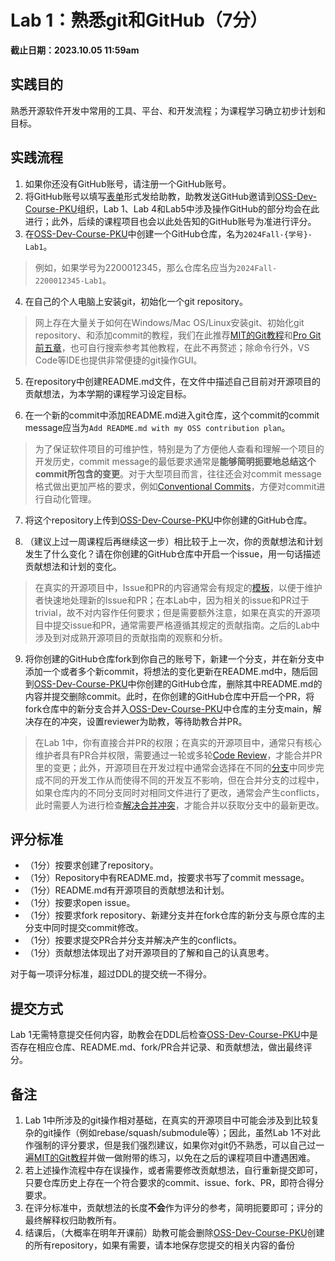 # Lab 1：熟悉git和GitHub（7分）

**截止日期：2023.10.05 11:59am**

## 实践目的

熟悉开源软件开发中常用的工具、平台、和开发流程；为课程学习确立初步计划和目标。

## 实践流程

1. 如果你还没有GitHub账号，请注册一个GitHub账号。
2. 将GitHub账号以填写[表单](https://docs.qq.com/form/page/DUnd3eEdaYlpEREhp)形式发给助教，助教发送GitHub邀请到[OSS-Dev-Course-PKU](https://github.com/OSS-Dev-Course-PKU)组织，Lab 1、Lab 4和Lab5中涉及操作GitHub的部分均会在此进行；此外，后续的课程项目也会以此处告知的GitHub账号为准进行评分。
3. 在[OSS-Dev-Course-PKU](https://github.com/OSS-Dev-Course-PKU)中创建一个GitHub仓库，名为`2024Fall-{学号}-Lab1`。
> 例如，如果学号为2200012345，那么仓库名应当为`2024Fall-2200012345-Lab1`。

4. 在自己的个人电脑上安装git，初始化一个git repository。
> 网上存在大量关于如何在Windows/Mac OS/Linux安装git、初始化git repository、和添加commit的教程，我们在此推荐[MIT的Git教程](https://missing.csail.mit.edu/2020/version-control/)和[Pro Git前五章](https://git-scm.com/book/en/v2)，也可自行搜索参考其他教程，在此不再赘述；除命令行外，VS Code等IDE也提供非常便捷的git操作GUI。

5. 在repository中创建README.md文件，在文件中描述自己目前对开源项目的贡献想法，为本学期的课程学习设定目标。

6. 在一个新的commit中添加README.md进入git仓库，这个commit的commit message应当为`Add README.md with my OSS contribution plan`。
> 为了保证软件项目的可维护性，特别是为了方便他人查看和理解一个项目的开发历史，commit message的最低要求通常是**能够简明扼要地总结这个commit所包含的变更**。对于大型项目而言，往往还会对commit message格式做出更加严格的要求，例如[Conventional Commits](https://www.conventionalcommits.org/en/v1.0.0/)，方便对commit进行自动化管理。

7. 将这个repository上传到[OSS-Dev-Course-PKU](https://github.com/OSS-Dev-Course-PKU)中你创建的GitHub仓库。
   
8. （建议上过一周课程后再继续这一步）相比较于上一次，你的贡献想法和计划发生了什么变化？请在你创建的GitHub仓库中开启一个issue，用一句话描述贡献想法和计划的变化。
> 在真实的开源项目中，Issue和PR的内容通常会有规定的[模板](https://docs.github.com/en/communities/using-templates-to-encourage-useful-issues-and-pull-requests/about-issue-and-pull-request-templates)，以便于维护者快速地处理新的Issue和PR；在本Lab中，因为相关的issue和PR过于trivial，故不对内容作任何要求；但是需要额外注意，如果在真实的开源项目中提交issue和PR，通常需要严格遵循其规定的贡献指南。之后的Lab中涉及到对成熟开源项目的贡献指南的观察和分析。

9. 将你创建的GitHub仓库fork到你自己的账号下，新建一个分支，并在新分支中添加一个或者多个新commit，将想法的变化更新在README.md中，随后回到[OSS-Dev-Course-PKU](https://github.com/OSS-Dev-Course-PKU)中你创建的GitHub仓库，删除其中README.md的内容并提交删除commit。此时，在你创建的GitHub仓库中开启一个PR，将fork仓库中的新分支合并入[OSS-Dev-Course-PKU](https://github.com/OSS-Dev-Course-PKU)中仓库的主分支main，解决存在的冲突，设置reviewer为助教，等待助教合并PR。
> 在Lab 1中，你有直接合并PR的权限；在真实的开源项目中，通常只有核心维护者具有PR合并权限，需要通过一轮或多轮[Code Review](https://en.wikipedia.org/wiki/Code_review)，才能合并PR里的变更；此外，开源项目在开发过程中通常会选择在不同的[分支](https://docs.github.com/zh/desktop/making-changes-in-a-branch/managing-branches-in-github-desktop)中同步完成不同的开发工作从而使得不同的开发互不影响，但在合并分支的过程中，如果仓库内的不同分支同时对相同文件进行了更改，通常会产生conflicts，此时需要人为进行检查[解决合并冲突](https://docs.github.com/en/pull-requests/collaborating-with-pull-requests/addressing-merge-conflicts/about-merge-conflicts)，才能合并以获取分支中的最新更改。

## 评分标准

- （1分）按要求创建了repository。
- （1分）Repository中有README.md，按要求书写了commit message。
- （1分）README.md有开源项目的贡献想法和计划。
- （1分）按要求open issue。
- （1分）按要求fork repository、新建分支并在fork仓库的新分支与原仓库的主分支中同时提交commit修改。
- （1分）按要求提交PR合并分支并解决产生的conflicts。
- （1分）贡献想法体现出了对开源项目的了解和自己的认真思考。

对于每一项评分标准，超过DDL的提交统一不得分。

## 提交方式

Lab 1无需特意提交任何内容，助教会在DDL后检查[OSS-Dev-Course-PKU](https://github.com/OSS-Dev-Course-PKU)中是否存在相应仓库、README.md、fork/PR合并记录、和贡献想法，做出最终评分。

## 备注

1. Lab 1中所涉及的git操作相对基础，在真实的开源项目中可能会涉及到比较复杂的git操作（例如rebase/squash/submodule等）；因此，虽然Lab 1不对此作强制的评分要求，但是我们强烈建议，如果你对git仍不熟悉，可以自己过一遍[MIT的Git教程](https://missing.csail.mit.edu/2020/version-control/)并做一做附带的练习，以免在之后的课程项目中遭遇困难。
2. 若上述操作流程中存在误操作，或者需要修改贡献想法，自行重新提交即可，只要仓库历史上存在一个符合要求的commit、issue、fork、PR，即符合得分要求。
3. 在评分标准中，贡献想法的长度**不会**作为评分的参考，简明扼要即可；评分的最终解释权归助教所有。
4. 结课后，（大概率在明年开课前）助教可能会删除[OSS-Dev-Course-PKU](https://github.com/OSS-Dev-Course-PKU)创建的所有repository，如果有需要，请本地保存您提交的相关内容的备份
